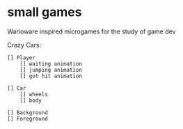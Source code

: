 # small games
 Warioware inspired microgames for the study of game dev

Crazy Cars:

    [] Player
        [] waiting animation
        [] jumping animation
        [] got hit animation
    
    [] Car
        [] wheels
        [] body
    
    [] Background
    [] Foreground


